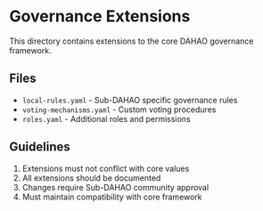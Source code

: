 # Governance Extensions

This directory contains extensions to the core DAHAO governance framework.

## Files

- `local-rules.yaml` - Sub-DAHAO specific governance rules
- `voting-mechanisms.yaml` - Custom voting procedures
- `roles.yaml` - Additional roles and permissions

## Guidelines

1. Extensions must not conflict with core values
2. All extensions should be documented
3. Changes require Sub-DAHAO community approval
4. Must maintain compatibility with core framework
